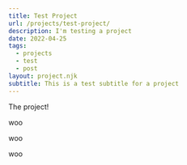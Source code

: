 ```yaml
---
title: Test Project
url: /projects/test-project/
description: I'm testing a project
date: 2022-04-25
tags:
  - projects
  - test
  - post
layout: project.njk
subtitle: This is a test subtitle for a project
---
```


The project!

woo

woo

woo
